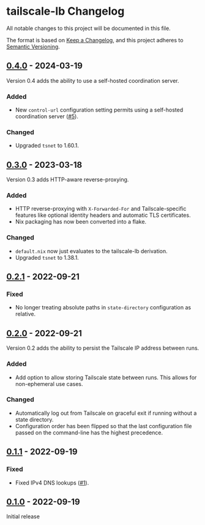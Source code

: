 # tailscale-lb Changelog

All notable changes to this project will be documented in this file.

The format is based on [Keep a Changelog](https://keepachangelog.com/en/1.0.0/),
and this project adheres to [Semantic Versioning](https://semver.org/spec/v2.0.0.html).

[Unreleased]: https://github.com/zombiezen/tailscale-lb/compare/v0.4.0...main

## [0.4.0][] - 2024-03-19

Version 0.4 adds the ability to use a self-hosted coordination server.

[0.4.0]: https://github.com/zombiezen/tailscale-lb/releases/tag/v0.4.0

### Added

- New `control-url` configuration setting permits using a self-hosted coordination server
  ([#5](https://github.com/zombiezen/tailscale-lb/pull/5)).

### Changed

- Upgraded `tsnet` to 1.60.1.

## [0.3.0][] - 2023-03-18

Version 0.3 adds HTTP-aware reverse-proxying.

[0.3.0]: https://github.com/zombiezen/tailscale-lb/releases/tag/v0.3.0

### Added

- HTTP reverse-proxying with `X-Forwarded-For` and Tailscale-specific features
  like optional identity headers and automatic TLS certificates.
- Nix packaging has now been converted into a flake.

### Changed

- `default.nix` now just evaluates to the tailscale-lb derivation.
- Upgraded `tsnet` to 1.38.1.

## [0.2.1][] - 2022-09-21

[0.2.1]: https://github.com/zombiezen/tailscale-lb/releases/tag/v0.2.1

### Fixed

- No longer treating absolute paths in `state-directory` configuration as relative.

## [0.2.0][] - 2022-09-21

Version 0.2 adds the ability to persist the Tailscale IP address between runs.

[0.2.0]: https://github.com/zombiezen/tailscale-lb/releases/tag/v0.2.0

### Added

- Add option to allow storing Tailscale state between runs.
  This allows for non-ephemeral use cases.

### Changed

- Automatically log out from Tailscale on graceful exit
  if running without a state directory.
- Configuration order has been flipped so that
  the last configuration file passed on the command-line
  has the highest precedence.

## [0.1.1][] - 2022-09-19

[0.1.1]: https://github.com/zombiezen/tailscale-lb/releases/tag/v0.1.1

### Fixed

- Fixed IPv4 DNS lookups
  ([#1](https://github.com/zombiezen/tailscale-lb/issues/1)).

## [0.1.0][] - 2022-09-19

Initial release

[0.1.0]: https://github.com/zombiezen/tailscale-lb/releases/tag/v0.1.0
